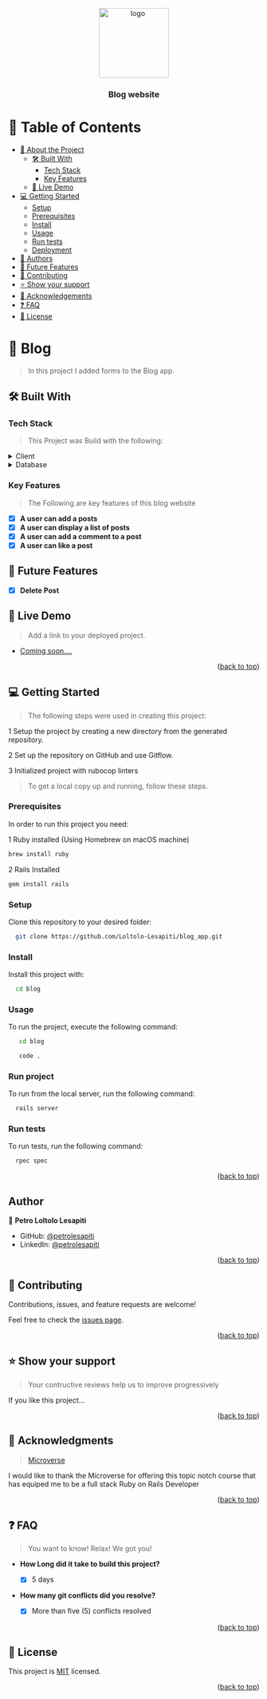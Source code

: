 <a name="readme-top"></a>

<!--
HOW TO USE:
This is an example of how you may give instructions on setting up your project locally.

Modify this file to match your project and remove sections that don't apply.

REQUIRED SECTIONS:
- Table of Contents
- About the Project
  - Built With
  - Live Demo
- Getting Started
- Authors
- Future Features
- Contributing
- Show your support
- Acknowledgements
- License

After you're finished please remove all the comments and instructions!
-->

<div align="center">

  <img src="./public/murple_logo.png" alt="logo" width="140"  height="auto" />
  <br/>

  <h3><b>Blog website</b></h3>

</div>

<!-- TABLE OF CONTENTS -->

# 📗 Table of Contents

- [📖 About the Project](#about-project)
  - [🛠 Built With](#built-with)
    - [Tech Stack](#tech-stack)
    - [Key Features](#key-features)
  - [🚀 Live Demo](#live-demo)
- [💻 Getting Started](#getting-started)
  - [Setup](#setup)
  - [Prerequisites](#prerequisites)
  - [Install](#install)
  - [Usage](#usage)
  - [Run tests](#run-tests)
  - [Deployment](#triangular_flag_on_post-deployment)
- [👥 Authors](#authors)
- [🔭 Future Features](#future-features)
- [🤝 Contributing](#contributing)
- [⭐️ Show your support](#support)
- [🙏 Acknowledgements](#acknowledgements)
- [❓ FAQ](#faq)
- [📝 License](#license)

<!-- PROJECT DESCRIPTION -->

# 📖 Blog <a name="about-project"></a>

> In this project I added forms to the Blog app.

## 🛠 Built With <a name="built-with"></a>

### Tech Stack <a name="tech-stack"></a>

> This Project was Build with the following:

<details>
  <summary>Client</summary>
  <ul>
    <li><a href="https://www.ruby-lang.org/en/">Ruby</a></li>
    <li><a href="https://rubyonrails.org/">Ruby on Rails</a></li>
  </ul>
</details>

<details>
<summary>Database</summary>
  <ul>
    <li><a href="https://www.postgresql.org/">PostgreSQL</a></li>
  </ul>
</details>

<!-- Features -->

### Key Features <a name="key-features"></a>

> The Following are key features of this blog website

- [x] **A user can add a posts**
- [x] **A user can display a list of posts**
- [x] **A user can add a comment to a post**
- [x] **A user can like a post**

<!-- FUTURE FEATURES -->

## 🔭 Future Features <a name="future-features"></a>

-[x] **Delete Post**

<!--
<p align="right">(<a href="#readme-top">back to top</a>)</p>

<!-- LIVE DEMO -->

## 🚀 Live Demo <a name="live-demo"></a>

> Add a link to your deployed project.

- [Coming soon....](https://yourdeployedapplicationlink.com)

<p align="right">(<a href="#readme-top">back to top</a>)</p>

<!-- GETTING STARTED -->

## 💻 Getting Started <a name="getting-started"></a>

> The following steps were used in creating this project:

1 Setup the project by creating a new directory from the generated repository.

2 Set up the repository on GitHub and use Gitflow.

3 Initialized project with rubocop linters

> To get a local copy up and running, follow these steps.

### Prerequisites

In order to run this project you need:

1 Ruby installed (Using Homebrew on macOS machine)

```sh
brew install ruby
```

2 Rails Installed

```sh
gem install rails
```

### Setup

Clone this repository to your desired folder:

```sh
  git clone https://github.com/Loltolo-Lesapiti/blog_app.git
```

### Install

Install this project with:

```sh
  cd blog
```

### Usage

To run the project, execute the following command:

```sh
   cd blog
```

```sh
   code .
```

### Run project

To run from the local server, run the following command:

```sh
  rails server
```

### Run tests

To run tests, run the following command:

```sh
  rpec spec
```

<p align="right">(<a href="#readme-top">back to top</a>)</p>

## Author

👤 **Petro Loltolo Lesapiti**

- GitHub: [@petrolesapiti](https://github.com/Loltolo-Lesapiti)
- LinkedIn: [@petrolesapiti](https://www.linkedin.com/in/petrolesapitiloltolo/)

<p align="right">(<a href="#readme-top">back to top</a>)</p>

## 🤝 Contributing <a name="contributing"></a>

Contributions, issues, and feature requests are welcome!

Feel free to check the [issues page](../../issues/).

<p align="right">(<a href="#readme-top">back to top</a>)</p>

<!-- SUPPORT -->

## ⭐️ Show your support <a name="support"></a>

> Your contructive reviews help us to improve progressively

If you like this project...

<p align="right">(<a href="#readme-top">back to top</a>)</p>

<!-- ACKNOWLEDGEMENTS -->

## 🙏 Acknowledgments <a name="acknowledgements"></a>

> [Microverse](https://www.microverse.org/?grsf=0gzf37)

I would like to thank the Microverse for offering this topic notch course that has equiped me to be a full stack Ruby on Rails Developer

<p align="right">(<a href="#readme-top">back to top</a>)</p>

<!-- FAQ (optional) -->

## ❓ FAQ <a name="faq"></a>

> You want to know! Relax! We got you!

- **How Long did it take to build this project?**

  - [x] 5 days

- **How many git conflicts did you resolve?**

  - [x] More than five (5) conflicts resolved

<p align="right">(<a href="#readme-top">back to top</a>)</p>

<!-- LICENSE -->

## 📝 License <a name="license"></a>

This project is [MIT](./License.txt) licensed.

<p align="right">(<a href="#readme-top">back to top</a>)</p>
